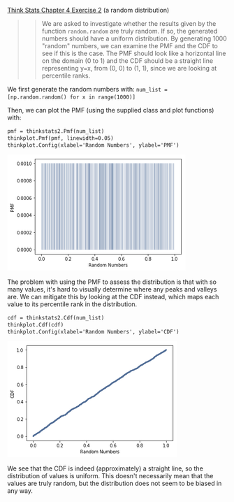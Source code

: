 [Think Stats Chapter 4 Exercise 2](http://greenteapress.com/thinkstats2/html/thinkstats2005.html#toc41) (a random distribution)

>> We are asked to investigate whether the results given by the function `random.random` are truly random. If so, the generated numbers should have a uniform distribution. By generating 1000 "random" numbers, we can examine the PMF and the CDF to see if this is the case. The PMF should look like a horizontal line on the domain (0 to 1) and the CDF should be a straight line representing y=x, from (0, 0) to (1, 1), since we are looking at percentile ranks.
 
We first generate the random numbers with: `num_list = [np.random.random() for x in range(1000)]`

Then, we can plot the PMF (using the supplied class and plot functions) with: 
```
pmf = thinkstats2.Pmf(num_list)
thinkplot.Pmf(pmf, linewidth=0.05)
thinkplot.Config(xlabel='Random Numbers', ylabel='PMF')
```
 
![4.2 PMF](https://github.com/lorenlchen/dsp/blob/master/img/4_2_pmf.png)

The problem with using the PMF to assess the distribution is that with so many values, it's hard to visually determine where any peaks and valleys are. We can mitigate this by looking at the CDF instead, which maps each value to its percentile rank in the distribution.

```
cdf = thinkstats2.Cdf(num_list)
thinkplot.Cdf(cdf)
thinkplot.Config(xlabel='Random Numbers', ylabel='CDF')
```
 
![4.2 CDF](https://github.com/lorenlchen/dsp/blob/master/img/4_2_cdf.png)

We see that the CDF is indeed (approximately) a straight line, so the distribution of values is uniform. This doesn't necessarily mean that the values are truly random, but the distribution does not seem to be biased in any way.
